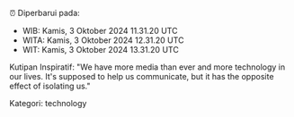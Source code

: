 ⏰ Diperbarui pada:
- WIB: Kamis, 3 Oktober 2024 11.31.20 UTC
- WITA: Kamis, 3 Oktober 2024 12.31.20 UTC
- WIT: Kamis, 3 Oktober 2024 13.31.20 UTC

Kutipan Inspiratif:
"We have more media than ever and more technology in our lives. It's supposed to help us communicate, but it has the opposite effect of isolating us."


Kategori: technology

